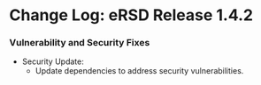 # Change Log: eRSD Release 1.4.2

### Vulnerability and Security Fixes
- Security Update:
  - Update dependencies to address security vulnerabilities.
